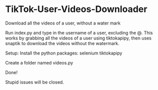 # TikTok-User-Videos-Downloader
Download all the videos of a user, without a water mark

Run index.py and type in the username of a user, excluding the @.
This works by grabbing all the videos of a user using tiktokapipy, then uses snaptik to download the videos without the watermark.

Setup:
Install the python packages:
selenium
tiktokapipy

Create a folder named videos.py

Done!

Stupid issues will be closed.
